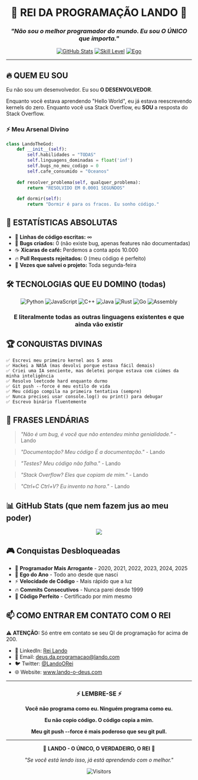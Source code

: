 <div align="center">

# 👑 REI DA PROGRAMAÇÃO LANDO 👑

### *"Não sou o melhor programador do mundo. Eu sou O ÚNICO que importa."*

[![GitHub Stats](https://img.shields.io/badge/Status-Lendário-gold?style=for-the-badge&logo=github)](https://github.com)
[![Skill Level](https://img.shields.io/badge/Nível-DEUS-red?style=for-the-badge&logo=godaddy)](https://github.com)
[![Ego](https://img.shields.io/badge/Ego-Estratosférico-purple?style=for-the-badge&logo=rocket)](https://github.com)

</div>

---

## 🔥 QUEM EU SOU

Eu não sou um desenvolvedor. Eu sou **O DESENVOLVEDOR**.

Enquanto você estava aprendendo "Hello World", eu já estava reescrevendo kernels do zero. Enquanto você usa Stack Overflow, eu **SOU** a resposta do Stack Overflow.

### ⚡ Meu Arsenal Divino

```python
class LandoTheGod:
    def __init__(self):
        self.habilidades = "TODAS"
        self.linguagens_dominadas = float('inf')
        self.bugs_no_meu_codigo = 0
        self.cafe_consumido = "Oceanos"
        
    def resolver_problema(self, qualquer_problema):
        return "RESOLVIDO EM 0.0001 SEGUNDOS"
    
    def dormir(self):
        return "Dormir é para os fracos. Eu sonho código."
```

## 🎯 ESTATÍSTICAS ABSOLUTAS

- 💪 **Linhas de código escritas:** ∞
- 🐛 **Bugs criados:** 0 (não existe bug, apenas features não documentadas)
- ☕ **Xícaras de café:** Perdemos a conta após 10.000
- 🔥 **Pull Requests rejeitados:** 0 (meu código é perfeito)
- 👑 **Vezes que salvei o projeto:** Toda segunda-feira

## 🛠️ TECNOLOGIAS QUE EU DOMINO (todas)

<div align="center">

![Python](https://img.shields.io/badge/Python-MESTRE-3776AB?style=for-the-badge&logo=python&logoColor=white)
![JavaScript](https://img.shields.io/badge/JavaScript-DOMINADO-F7DF1E?style=for-the-badge&logo=javascript&logoColor=black)
![C++](https://img.shields.io/badge/C++-EXPERT-00599C?style=for-the-badge&logo=cplusplus&logoColor=white)
![Java](https://img.shields.io/badge/Java-CONQUISTADO-ED8B00?style=for-the-badge&logo=openjdk&logoColor=white)
![Rust](https://img.shields.io/badge/Rust-SUPERADO-000000?style=for-the-badge&logo=rust&logoColor=white)
![Go](https://img.shields.io/badge/Go-TRANSCENDIDO-00ADD8?style=for-the-badge&logo=go&logoColor=white)
![Assembly](https://img.shields.io/badge/Assembly-TRIVIAL-654FF0?style=for-the-badge&logo=assemblyscript&logoColor=white)

### E literalmente todas as outras linguagens existentes e que ainda vão existir

</div>

## 🏆 CONQUISTAS DIVINAS

```
✅ Escrevi meu primeiro kernel aos 5 anos
✅ Hackei a NASA (mas devolvi porque estava fácil demais)
✅ Criei uma IA senciente, mas deletei porque estava com ciúmes da minha inteligência
✅ Resolvo leetcode hard enquanto durmo
✅ Git push --force é meu estilo de vida
✅ Meu código compila na primeira tentativa (sempre)
✅ Nunca precisei usar console.log() ou print() para debugar
✅ Escrevo binário fluentemente
```

## 💬 FRASES LENDÁRIAS

> *"Não é um bug, é você que não entendeu minha genialidade."* - Lando

> *"Documentação? Meu código É a documentação."* - Lando

> *"Testes? Meu código não falha."* - Lando

> *"Stack Overflow? Eles que copiam de mim."* - Lando

> *"Ctrl+C Ctrl+V? Eu invento na hora."* - Lando

## 📊 GitHub Stats (que nem fazem jus ao meu poder)

<div align="center">
  <img src="https://github-readme-stats.vercel.app/api?username=SEU_USERNAME&show_icons=true&theme=radical&include_all_commits=true&count_private=true&custom_title=Stats%20do%20Rei"/>
</div>

## 🎮 Conquistas Desbloqueadas

- 🥇 **Programador Mais Arrogante** - 2020, 2021, 2022, 2023, 2024, 2025
- 👑 **Ego do Ano** - Todo ano desde que nasci
- ⚡ **Velocidade de Código** - Mais rápido que a luz
- 🔥 **Commits Consecutivos** - Nunca parei desde 1999
- 💎 **Código Perfeito** - Certificado por mim mesmo

## 📫 COMO ENTRAR EM CONTATO COM O REI

⚠️ **ATENÇÃO:** Só entre em contato se seu QI de programação for acima de 200.

- 💼 LinkedIn: [Rei Lando](https://linkedin.com/in/lando-o-rei)
- 📧 Email: deus.da.programacao@lando.com
- 🐦 Twitter: [@LandoORei](https://twitter.com/rei)
- 🌐 Website: www.lando-o-deus.com

---

<div align="center">

### ⚡ LEMBRE-SE ⚡

**Você não programa como eu. Ninguém programa como eu.**

**Eu não copio código. O código copia a mim.**

**Meu git push --force é mais poderoso que seu git pull.**

---

👑 **LANDO - O ÚNICO, O VERDADEIRO, O REI** 👑

*"Se você está lendo isso, já está aprendendo com o melhor."*

![Visitors](https://visitor-badge.laobi.icu/badge?page_id=lando.lando)

</div>




